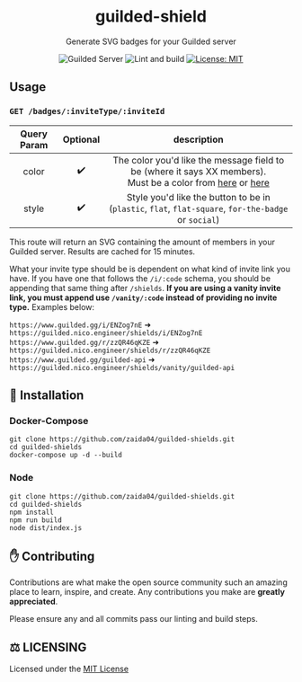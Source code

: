 <div align="center">
<h1>guilded-shield</h1>
<p>Generate SVG badges for your Guilded server</p>
<p>
    <a><img src="https://guilded.nico.engineer/shields/i/pB1KPnek?style=flat" alt="Guilded Server"></a>
    <img src="https://github.com/zaida04/guilded-shields/actions/workflows/ci.yml/badge.svg" alt="Lint and build">
    <a href="https://opensource.org/licenses/MIT"><img src="https://img.shields.io/badge/License-MIT-yellow.svg" alt="License: MIT"></a><br>
</p>
</div>

## Usage

### `GET /badges/:inviteType/:inviteId`

| Query Param | Optional |                                                                                                  description                                                                                                   |
| :---------: | :------: | :------------------------------------------------------------------------------------------------------------------------------------------------------------------------------------------------------------: |
|    color    |    ✔️    | The color you'd like the message field to be (where it says XX members). <br>Must be a color from [here](https://github.com/zaida04/guilded-shields/blob/main/src/colors.ts#L6) or [here](https://shields.io/) |
|    style    |    ✔️    |                                                      Style you'd like the button to be in (`plastic`, `flat`, `flat-square`, `for-the-badge` or `social`)                                                      |

This route will return an SVG containing the amount of members in your Guilded server. Results are cached for 15 minutes.

What your invite type should be is dependent on what kind of invite link you have. If you have one that follows the `/i/:code` schema, you should be appending that same thing after `/shields`. **If you are using a vanity invite link, you must append use `/vanity/:code` instead of providing no invite type.** Examples below:

`https://www.guilded.gg/i/ENZog7nE` ➜ `https://guilded.nico.engineer/shields/i/ENZog7nE`
`https://www.guilded.gg/r/zzQR46qKZE` ➜ `https://guilded.nico.engineer/shields/r/zzQR46qKZE`
`https://www.guilded.gg/guilded-api` ➜ `https://guilded.nico.engineer/shields/vanity/guilded-api`

## 📝 Installation

### Docker-Compose

```
git clone https://github.com/zaida04/guilded-shields.git
cd guilded-shields
docker-compose up -d --build
```

### Node

```
git clone https://github.com/zaida04/guilded-shields.git
cd guilded-shields
npm install
npm run build
node dist/index.js
```

## ✋ Contributing

Contributions are what make the open source community such an amazing place to learn, inspire, and create. Any contributions you make are **greatly appreciated**.

Please ensure any and all commits pass our linting and build steps.

## ⚖️ LICENSING

Licensed under the [MIT License](https://github.com/zaida04/guilded-shield/blob/main/LICENSE)
